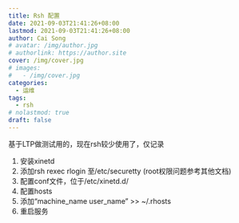 ```yaml
---
title: Rsh 配置
date: 2021-09-03T21:41:26+08:00
lastmod: 2021-09-03T21:41:26+08:00
author: Cai Song
# avatar: /img/author.jpg
# authorlink: https://author.site
cover: /img/cover.jpg
# images:
#   - /img/cover.jpg
categories:
  - 运维
tags:
  - rsh
# nolastmod: true
draft: false
---
```

基于LTP做测试用的，现在rsh较少使用了，仅记录
1. 安装xinetd
2. 添加rsh rexec rlogin 至/etc/securetty (root权限问题参考其他文档)
3. 配置conf文件，位于/etc/xinetd.d/
4. 配置hosts
5. 添加“machine_name user_name” >> ~/.rhosts
6. 重启服务
